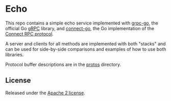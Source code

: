 # Echo

This repo contains a simple echo service implemented with [grpc-go](https://github.com/grpc/grpc-go), the official Go [gRPC](https://grpc.io) library, and [connect-go](https://github.com/connectrpc/connect-go), the Go implementation of the [Connect RPC protocol](https://connectrpc.com/).

A server and clients for all methods are implemented with both "stacks" and can be used for side-by-side comparisons and examples of how to use both libraries.

Protocol buffer descriptions are in the [protos](/protos) directory.

## License

Released under the [Apache 2 license](/LICENSE).